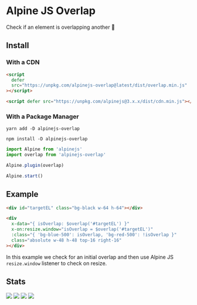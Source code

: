 # Alpine JS Overlap

Check if an element is overlapping another 🥞

## Install

### With a CDN

```html
<script
  defer
  src="https://unpkg.com/alpinejs-overlap@latest/dist/overlap.min.js"
></script>

<script defer src="https://unpkg.com/alpinejs@3.x.x/dist/cdn.min.js"></script>
```

### With a Package Manager

```shell
yarn add -D alpinejs-overlap

npm install -D alpinejs-overlap
```

```js
import Alpine from 'alpinejs'
import overlap from 'alpinejs-overlap'

Alpine.plugin(overlap)

Alpine.start()
```

## Example

```html
<div id="targetEL" class="bg-black w-64 h-64"></div>

<div
  x-data="{ isOverlap: $overlap('#targetEL') }"
  x-on:resize.window="isOverlap = $overlap('#targetEL')"
  :class="{ 'bg-blue-500': isOverlap, 'bg-red-500': !isOverlap }"
  class="absolute w-48 h-48 top-16 right-16"
></div>
```

In this example we check for an initial overlap and then use Alpine JS
`resize.window` listener to check on resize.

## Stats

![](https://img.shields.io/bundlephobia/min/alpinejs-overlap)
![](https://img.shields.io/npm/v/alpinejs-overlap)
![](https://img.shields.io/npm/dt/alpinejs-overlap)
![](https://img.shields.io/github/license/markmead/alpinejs-overlap)
